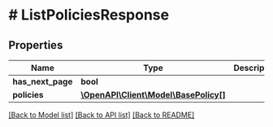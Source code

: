 # # ListPoliciesResponse

## Properties

Name | Type | Description | Notes
------------ | ------------- | ------------- | -------------
**has_next_page** | **bool** |  | 
**policies** | [**\OpenAPI\Client\Model\BasePolicy[]**](BasePolicy.md) |  | 

[[Back to Model list]](../../README.md#documentation-for-models) [[Back to API list]](../../README.md#documentation-for-api-endpoints) [[Back to README]](../../README.md)


